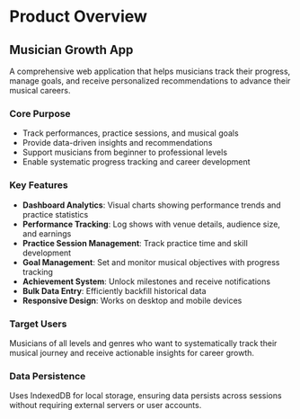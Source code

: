 # Product Overview

## Musician Growth App

A comprehensive web application that helps musicians track their progress, manage goals, and receive personalized recommendations to advance their musical careers.

### Core Purpose
- Track performances, practice sessions, and musical goals
- Provide data-driven insights and recommendations
- Support musicians from beginner to professional levels
- Enable systematic progress tracking and career development

### Key Features
- **Dashboard Analytics**: Visual charts showing performance trends and practice statistics
- **Performance Tracking**: Log shows with venue details, audience size, and earnings
- **Practice Session Management**: Track practice time and skill development
- **Goal Management**: Set and monitor musical objectives with progress tracking
- **Achievement System**: Unlock milestones and receive notifications
- **Bulk Data Entry**: Efficiently backfill historical data
- **Responsive Design**: Works on desktop and mobile devices

### Target Users
Musicians of all levels and genres who want to systematically track their musical journey and receive actionable insights for career growth.

### Data Persistence
Uses IndexedDB for local storage, ensuring data persists across sessions without requiring external servers or user accounts.